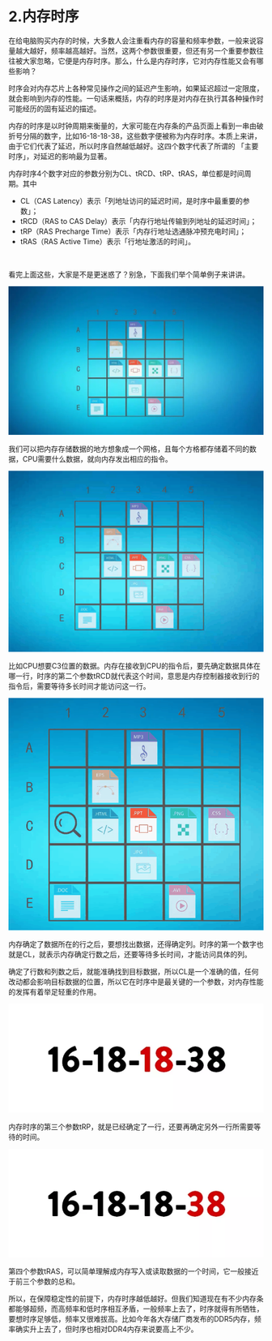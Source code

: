 # 2.内存时序

在给电脑购买内存的时候，大多数人会注重看内存的容量和频率参数，一般来说容量越大越好，频率越高越好。当然，这两个参数很重要，但还有另一个重要参数往往被大家忽略，它便是内存时序。那么，什么是内存时序，它对内存性能又会有哪些影响？

时序会对内存芯片上各种常见操作之间的延迟产生影响，如果延迟超过一定限度，就会影响到内存的性能。一句话来概括，内存的时序是对内存在执行其各种操作时可能经历的固有延迟的描述。

内存的时序是以时钟周期来衡量的，大家可能在内存条的产品页面上看到一串由破折号分隔的数字，比如16-18-18-38，这些数字便被称为内存时序。本质上来讲，由于它们代表了延迟，所以时序自然越低越好。这四个数字代表了所谓的 「主要时序」，对延迟的影响最为显著。

内存时序4个数字对应的参数分别为CL、tRCD、tRP、tRAS，单位都是时间周期。其中

- CL（CAS Latency）表示「列地址访问的延迟时间，是时序中最重要的参数」；
- tRCD（RAS to CAS  Delay）表示「内存行地址传输到列地址的延迟时间」；
- tRP（RAS Precharge  Time）表示「内存行地址选通脉冲预充电时间」；
- tRAS（RAS Active Time）表示「行地址激活的时间」。

‍

看完上面这些，大家是不是更迷惑了？别急，下面我们举个简单例子来讲讲。

![图片](assets/network-asset-sdzx-48952-20241213102434-899sez6.webp)​

我们可以把内存存储数据的地方想象成一个网格，且每个方格都存储着不同的数据，CPU需要什么数据，就向内存发出相应的指令。

![图片](assets/network-asset-sdzx-48953-20241213102436-pipbh3e.gif)​

比如CPU想要C3位置的数据。内存在接收到CPU的指令后，要先确定数据具体在哪一行，时序的第二个参数tRCD就代表这个时间，意思是内存控制器接收到行的指令后，需要等待多长时间才能访问这一行。

![图片](assets/network-asset-sdzx-48954-20241213102437-8hfqf6l.gif)​

内存确定了数据所在的行之后，要想找出数据，还得确定列。时序的第一个数字也就是CL，就表示内存确定行数之后，还要等待多长时间，才能访问具体的列。

确定了行数和列数之后，就能准确找到目标数据，所以CL是一个准确的值，任何改动都会影响目标数据的位置，所以它在时序中是最关键的一个参数，对内存性能的发挥有着举足轻重的作用。

![图片](assets/network-asset-sdzx-48955-20241213102437-96n0ldh.webp)​

内存时序的第三个参数tRP，就是已经确定了一行，还要再确定另外一行所需要等待的时间。

![图片](assets/network-asset-sdzx-48956-20241213102437-d9r8uqs.webp)​

第四个参数tRAS，可以简单理解成内存写入或读取数据的一个时间，它一般接近于前三个参数的总和。

所以，在保障稳定性的前提下，内存时序越低越好。但我们知道现在有不少内存条都能够超频，而高频率和低时序相互矛盾，一般频率上去了，时序就得有所牺牲，要想时序足够低，频率又很难拔高。比如今年各大存储厂商发布的DDR5内存，频率确实升上去了，但时序也相对DDR4内存来说要高上不少。
